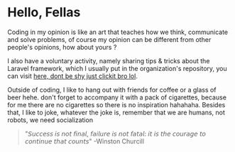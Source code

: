 # Hello, Fellas

Coding in my opinion is like an art that teaches how we think, communicate and solve problems, of course my opinion can be different from other people's opinions, how about yours ?


I also have a voluntary activity, namely sharing tips & tricks about the Laravel framework, which I usually put in the organization's repository, you can visit [here, dont be shy just clickit bro lol](https://github.com/LQL-ID).

Outside of coding, I like to hang out with friends for coffee or a glass of beer hehe. don't forget to accompany it with a pack of cigarettes, because for me there are no cigarettes so there is no inspiration hahahaha. Besides that, I like to joke, whatever the joke is, remember that we are humans, not robots, we need socialization

> "𝘚𝘶𝘤𝘤𝘦𝘴𝘴 𝘪𝘴 𝘯𝘰𝘵 𝘧𝘪𝘯𝘢𝘭, 𝘧𝘢𝘪𝘭𝘶𝘳𝘦 𝘪𝘴 𝘯𝘰𝘵 𝘧𝘢𝘵𝘢𝘭: 𝘪𝘵 𝘪𝘴 𝘵𝘩𝘦 𝘤𝘰𝘶𝘳𝘢𝘨𝘦 𝘵𝘰 𝘤𝘰𝘯𝘵𝘪𝘯𝘶𝘦 𝘵𝘩𝘢𝘵 𝘤𝘰𝘶𝘯𝘵𝘴" -Winston Churcill

